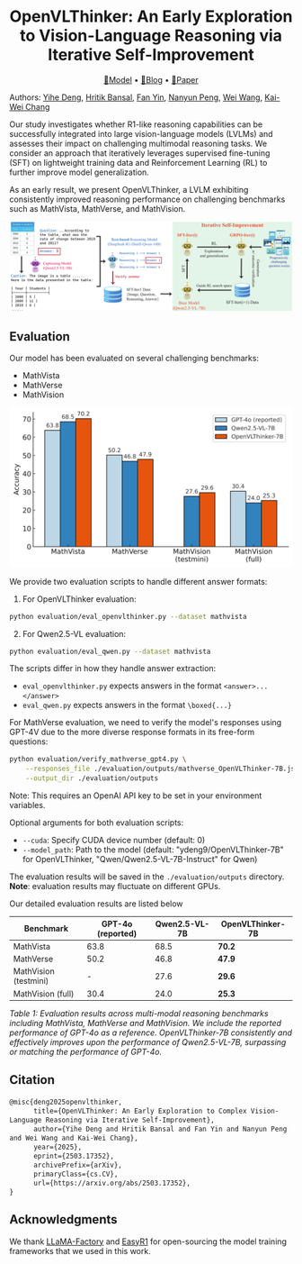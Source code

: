 <div align="center">

<h1>OpenVLThinker: An Early Exploration to Vision-Language Reasoning via Iterative Self-Improvement</h1>

<p align="center">
  <a href="https://huggingface.co/ydeng9/OpenVLThinker-7B">🤗Model</a> • <a href="https://yihe-deng.notion.site/openvlthinker">📝Blog</a> • <a href="https://arxiv.org/abs/2503.17352">📄Paper</a>
</p>

</div>

Authors: [Yihe Deng](https://yihe-deng.notion.site/yihe-deng-main), [Hritik Bansal](https://sites.google.com/view/hbansal), [Fan Yin](https://fanyin3639.github.io/), [Nanyun Peng](https://violetpeng.github.io/), [Wei Wang](https://web.cs.ucla.edu/~weiwang/), [Kai-Wei Chang](https://web.cs.ucla.edu/~kwchang/)

Our study investigates whether R1-like reasoning capabilities can be successfully integrated into large vision-language models (LVLMs) and assesses their impact on challenging multimodal reasoning tasks. We consider an approach that iteratively leverages supervised fine-tuning (SFT) on lightweight training data and Reinforcement Learning (RL) to further improve model generalization. 

As an early result, we present OpenVLThinker, a LVLM exhibiting consistently improved reasoning performance on challenging benchmarks such as MathVista, MathVerse, and MathVision.

<p align="center">
<img src="./assets/demo-vlthinker.png" width="600">
</p>

## Evaluation

Our model has been evaluated on several challenging benchmarks:

- MathVista
- MathVerse
- MathVision

<p align="center">
<img src="./assets/main_result.png" width="600">
</p>

We provide two evaluation scripts to handle different answer formats:

1. For OpenVLThinker evaluation:
```bash
python evaluation/eval_openvlthinker.py --dataset mathvista
```

2. For Qwen2.5-VL evaluation:
```bash
python evaluation/eval_qwen.py --dataset mathvista
```

The scripts differ in how they handle answer extraction:
- `eval_openvlthinker.py` expects answers in the format `<answer>...</answer>`
- `eval_qwen.py` expects answers in the format `\boxed{...}`

For MathVerse evaluation, we need to verify the model's responses using GPT-4V due to the more diverse response formats in its free-form questions:
```bash
python evaluation/verify_mathverse_gpt4.py \
    --responses_file ./evaluation/outputs/mathverse_OpenVLThinker-7B.json \
    --output_dir ./evaluation/outputs
```
Note: This requires an OpenAI API key to be set in your environment variables.

Optional arguments for both evaluation scripts:
- `--cuda`: Specify CUDA device number (default: 0)
- `--model_path`: Path to the model (default: "ydeng9/OpenVLThinker-7B" for OpenVLThinker, "Qwen/Qwen2.5-VL-7B-Instruct" for Qwen)

The evaluation results will be saved in the `./evaluation/outputs` directory. **Note**: evaluation results may fluctuate on different GPUs.

Our detailed evaluation results are listed below

| Benchmark | GPT-4o (reported) | Qwen2.5-VL-7B | OpenVLThinker-7B |
|-----------|------------------|---------------|------------------|
| MathVista | 63.8 | 68.5 | **70.2** |
| MathVerse | 50.2 | 46.8 | **47.9** |
| MathVision (testmini) | - | 27.6 | **29.6** |
| MathVision (full) | 30.4 | 24.0 | **25.3** |

*Table 1: Evaluation results across multi-modal reasoning benchmarks including MathVista, MathVerse and MathVision. We include the reported performance of GPT-4o as a reference. OpenVLThinker-7B consistently and effectively improves upon the performance of Qwen2.5-VL-7B, surpassing or matching the performance of GPT-4o.*

## Citation
```text
@misc{deng2025openvlthinker,
      title={OpenVLThinker: An Early Exploration to Complex Vision-Language Reasoning via Iterative Self-Improvement}, 
      author={Yihe Deng and Hritik Bansal and Fan Yin and Nanyun Peng and Wei Wang and Kai-Wei Chang},
      year={2025},
      eprint={2503.17352},
      archivePrefix={arXiv},
      primaryClass={cs.CV},
      url={https://arxiv.org/abs/2503.17352}, 
}
```

## Acknowledgments

We thank [LLaMA-Factory](https://github.com/hiyouga/LLaMA-Factory) and [EasyR1](https://github.com/hiyouga/EasyR1) for open-sourcing the model training frameworks that we used in this work.